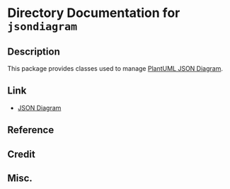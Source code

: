 # Directory Documentation for `jsondiagram`

## Description
This package provides classes used to manage [PlantUML JSON Diagram](https://plantuml.com/json).

## Link
- [JSON Diagram](https://plantuml.com/json)

## Reference

## Credit

## Misc.

